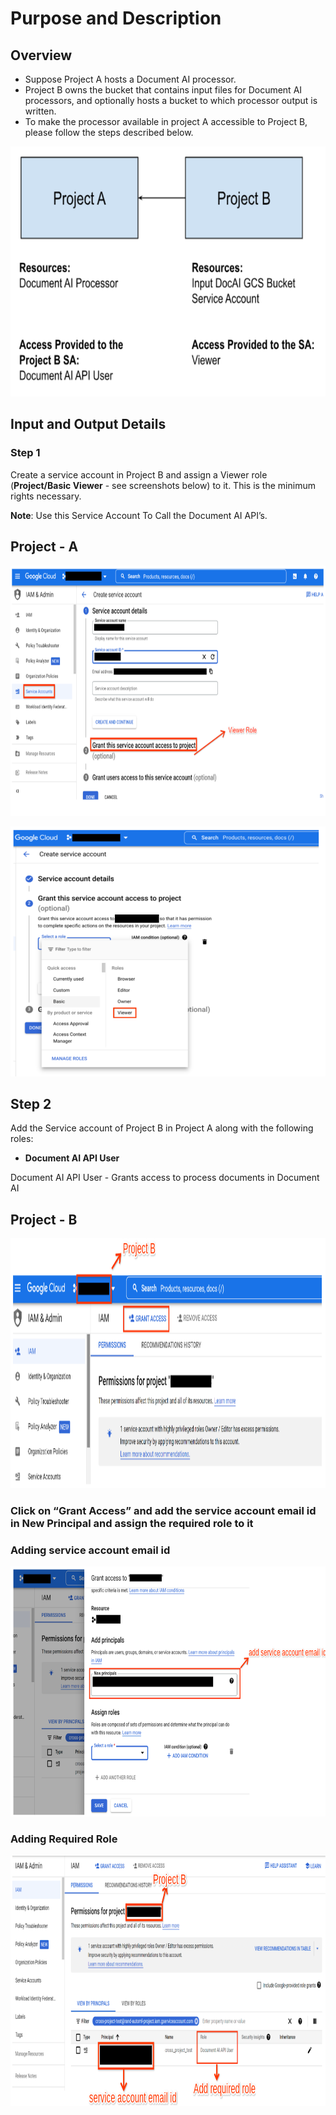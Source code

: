 # Purpose and Description

## Overview

* Suppose Project A hosts a Document AI processor.
* Project B owns the bucket that contains input files for Document AI processors, and optionally hosts a bucket to which processor output is written.
* To make the processor available in project A accessible to Project B, please follow the steps described below.

<img src="./Images/overview.png" width=800 height=400 alt="Overview"></img>

## Input and Output Details

### Step 1

Create a service account in Project B and assign a Viewer role (**Project/Basic Viewer** - see screenshots below) to it. This is the minimum rights necessary.

**Note**: Use this Service Account To Call the Document AI API’s.

## Project - A
<img src="./Images/viewer_role.png" width=800 height=400 alt="viewer_role"></img>

<img src="./Images/viewer_role_1.png" width=800 height=400 alt="viewer_role1"></img>

## Step 2

Add the Service account of Project B in Project A along with the following roles:
* **Document AI API User**

Document AI API User - Grants access to process documents in Document AI

## Project - B

<img src="./Images/projectB.png" width=800 height=400 alt="ProjectB"></img>

### Click on “Grant Access” and add the service account email id in New Principal and assign the required role to it

### Adding service account email id

<img src="./Images/serviceaccountemail.png" width=800 height=400 alt="serviceaccountemail"></img>

### Adding Required Role

<img src="./Images/requiredrole.png" width=800 height=400 alt="required_role"></img>
